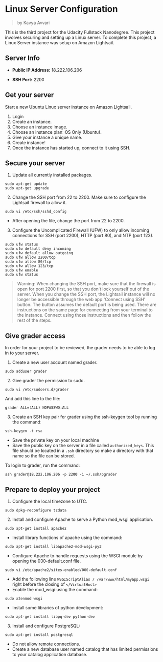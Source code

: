 # Linux Server Configuration
> by Kavya Avvari

This is the third project for the Udacity Fullstack Nanodegree. This project involves securing and setting up a Linux server. To complete this project, a Linux Server instance was setup on Amazon Lightsail. 

## Server Info

* **Public IP Address:** 18.222.106.206

* **SSH Port:** 2200

## Get your server

Start a new Ubuntu Linux server instance on Amazon Lightsail.

1. Login
2. Create an instance. 
3. Choose an instance image.
4. Choose an instance plan: OS Only (Ubuntu).
5. Give your instance a unique name.
6. Create instance!
7. Once the instance has started up, connect to it using SSH.

## Secure your server

1. Update all currently installed packages. 
```
sudo apt-get update
sudo apt-get upgrade
```

2. Change the SSH port from 22 to 2200. Make sure to configure the Lightsail firewall to allow it.
```
sudo vi /etc/ssh/sshd_config
```
* After opening the file, change the port from 22 to 2200. 

3. Configure the Uncomplicated Firewall (UFW) to only allow incoming connections for SSH (port 2200), HTTP (port 80), and NTP (port 123).
```
sudo ufw status                 
sudo ufw default deny incoming  
sudo ufw default allow outgoing 
sudo ufw allow 2200/tcp         
sudo ufw allow 80/tcp
sudo ufw allow 123/tcp        
sudo ufw enable                 
sudo ufw status     
```
> Warning: When changing the SSH port, make sure that the firewall is open for port 2200 first, so that you don't lock yourself out of the server. When you change the SSH port, the Lightsail instance will no longer be accessible through the web app 'Connect using SSH' button. The button assumes the default port is being used. There are instructions on the same page for connecting from your terminal to the instance. Connect using those instructions and then follow the rest of the steps.

## Give grader access
In order for your project to be reviewed, the grader needs to be able to log in to your server.

1. Create a new user account named grader.
```
sudo adduser grader
```
2. Give grader the permission to sudo.
```
sudo vi /etc/sudoers.d/grader
```
And add this line to the file:
```
grader ALL=(ALL) NOPASSWD:ALL
```

3. Create an SSH key pair for grader using the ssh-keygen tool by running the command: 
```
ssh-keygen -t rsa
```
* Save the private key on your local machine
* Save the public key on the server in a file called ```authorized_keys```. This file should be located in a ```.ssh``` directory so make a directory with that name so the file can be stored. 

To login to grader, run the command:
```
ssh grader@18.222.106.206 -p 2200 -i ~/.ssh/pgrader
```

## Prepare to deploy your project
1. Configure the local timezone to UTC.
```
sudo dpkg-reconfigure tzdata
```

2.  Install and configure Apache to serve a Python mod_wsgi application.
```
sudo apt-get install apache2
```
* Install library functions of apache using the command:
```
sudo apt-get install libapache2-mod-wsgi-py3
```
* Configure Apache to handle requests using the WSGI module by opening the 000-default.conf file.
```
sudo vi /etc/apache2/sites-enabled/000-default.conf
```
* Add the following line ```WSGIScriptAlias / /var/www/html/myapp.wsgi``` right before the closing of ```</VirtualHost>```
* Enable the mod_wsgi using the command:
```
sudo a2enmod wsgi
```
* Install some libraries of python development:
```
sudo apt-get install libpq-dev python-dev
```
3. Install and configure PostgreSQL:
```
sudo apt-get install postgresql
```
* Do not allow remote connections.
* Create a new database user named catalog that has limited permissions to your catalog application database.
```

```

